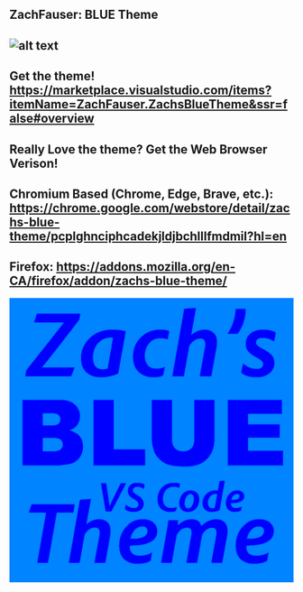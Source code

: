 ZachFauser: BLUE Theme
-
![alt text](https://cdn.discordapp.com/attachments/848558237414326272/889982624993513472/Screen_Shot_2021-09-21_at_5.12.26_PM.png)
-
Get the theme! 
https://marketplace.visualstudio.com/items?itemName=ZachFauser.ZachsBlueTheme&ssr=false#overview
-
Really Love the theme? Get the Web Browser Verison!
-
Chromium Based (Chrome, Edge, Brave, etc.): https://chrome.google.com/webstore/detail/zachs-blue-theme/pcplghnciphcadekjldjbchlllfmdmil?hl=en
-
Firefox: https://addons.mozilla.org/en-CA/firefox/addon/zachs-blue-theme/
-
![alt text](https://github.com/Zfauser/Zachs-BLUE-vs-code/raw/main/icon.png)



